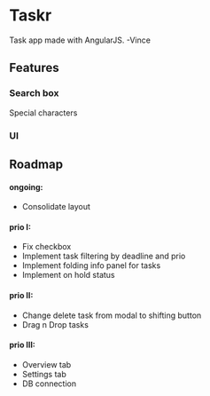 # Taskr
Task app made with AngularJS. -Vince


## Features

### Search box
Special characters

### UI


## Roadmap

#### ongoing: 
- Consolidate layout

#### prio I:
- Fix checkbox
- Implement task filtering by deadline and prio
- Implement folding info panel for tasks
- Implement on hold status

#### prio II:
- Change delete task from modal to shifting button
- Drag n Drop tasks

#### prio III:
- Overview tab
- Settings tab
- DB connection
